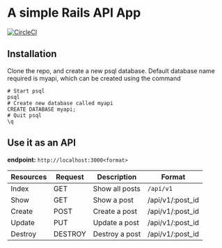 # A simple Rails API App
[![CircleCI](https://circleci.com/gh/wn96/myapi/tree/master.svg?style=svg)](https://circleci.com/gh/wn96/myapi/tree/master)

## Installation
Clone the repo, and create a new psql database. Default database name required is myapi, which can be created using the command
```
# Start psql
psql
# Create new database called myapi
CREATE DATABASE myapi;
# Quit psql
\q
```

## Use it as an API

**endpoint:** `http://localhost:3000<format>`

| Resources    | Request  | Description     | Format
| ------------ | -------- |---------------- | ------
| Index        | GET      | Show all posts  | `/api/v1`
| Show         | GET      | Show a post     | /api/v1/:post_id
| Create       | POST     | Create a post   | /api/v1/:post_id
| Update       | PUT      | Update a post   | /api/v1/:post_id
| Destroy      | DESTROY  | Destroy a post  | /api/v1/:post_id


